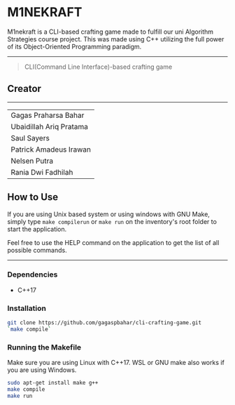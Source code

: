 # M1NEKRAFT

M1nekraft is a CLI-based crafting game made to fulfill our uni Algorithm Strategies course project. This was made using C++ utilizing the full power of its Object-Oriented Programming paradigm.

---
> CLI(Command Line Interface)-based crafting game

## Creator

---
| |
| ---  |
|Gagas Praharsa Bahar  |
|Ubaidillah Ariq Pratama |
|Saul Sayers |
|Patrick Amadeus Irawan |
|Nelsen Putra |
|Rania Dwi Fadhilah |

## How to Use

If you are using Unix based system or using windows with GNU Make, simply type `make compilerun` or `make run` on the inventory's root folder to start the application.

Feel free to use the HELP command on the application to get the list of all possible commands.

---

### Dependencies

- C++17

### Installation

```bash
git clone https://github.com/gagaspbahar/cli-crafting-game.git
`make compile`
```

### Running the Makefile

Make sure you are using Linux with C++17. WSL or GNU make also works if you are using Windows.

```bash
sudo apt-get install make g++
make compile
make run
```
